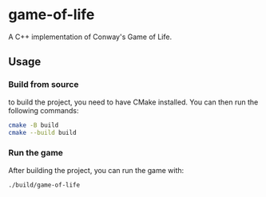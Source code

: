 # game-of-life

A C++ implementation of Conway's Game of Life.

## Usage

### Build from source

to build the project, you need to have CMake installed. You can then run the following commands:

```bash
cmake -B build
cmake --build build
```

### Run the game

After building the project, you can run the game with:

```bash
./build/game-of-life
```
